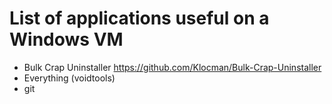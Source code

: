 # List of applications useful on a Windows VM 


- Bulk Crap Uninstaller https://github.com/Klocman/Bulk-Crap-Uninstaller
- Everything (voidtools)
- git
